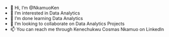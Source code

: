 - 👋 Hi, I’m @NkamuoKen
- 👀 I’m interested in Data Analytics
- 🌱 I’m done learning Data Analytics
- 💞️ I’m looking to collaborate on Data Analytics Projects
- 📫 You can reach me through Kenechukwu Cosmas Nkamuo on LinkedIn

<!---
NkamuoKen/NkamuoKen is a ✨ special ✨ repository because its `README.md` (this file) appears on your GitHub profile.
You can click the Preview link to take a look at your changes.
--->
